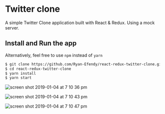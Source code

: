 # Twitter clone

A simple Twitter Clone application built with React & Redux. Using a mock server.

## Install and Run the app

Alternatively, feel free to use `npm` instead of `yarn`

```sh
$ git clone https://github.com/Ryan-Efendy/react-redux-twitter-clone.git
$ cd react-redux-twitter-clone
$ yarn install
$ yarn start
```
![screen shot 2019-01-04 at 7 10 36 pm](https://user-images.githubusercontent.com/12979345/50719683-0bef2f80-1055-11e9-9c48-b309d35d14a7.png)

![screen shot 2019-01-04 at 7 10 43 pm](https://user-images.githubusercontent.com/12979345/50719684-0e518980-1055-11e9-92a3-6cafd842012e.png)

![screen shot 2019-01-04 at 7 10 47 pm](https://user-images.githubusercontent.com/12979345/50719686-10b3e380-1055-11e9-9832-946aaa3d6b6c.png)
